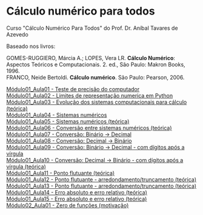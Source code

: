 # Cálculo numérico para todos

Curso "Cálculo Numérico Para Todos" do Prof. Dr. Aníbal Tavares de Azevedo

Baseado nos livros:

GOMES-RUGGIERO, Márcia A.; LOPES, Vera LR. **Cálculo Numérico**: Aspectos Teóricos e Computacionais. 2. ed., São Paulo: Makron Books, 1996.<br />
FRANCO, Neide Bertoldi. **Cálculo numérico**. São Paulo: Pearson, 2006.


[Módulo01_Aula01 - Teste de precisão do computador](/CNPT_01_01.ipynb) <br />
[Módulo01_Aula02 - Limites de representação numerica em Python](/CNPT_01_02.ipynb) <br />
[Módulo01_Aula03 - Evolução dos sistemas computacionais para cálculo (teórica)](/CNPT_01_03.ipynb) <br />
[Módulo01_Aula04 - Sistemas numéricos](/CNPT_01_04.ipynb) <br />
[Módulo01_Aula05 - Sistemas numéricos (teórica)](/CNPT_01_05.ipynb) <br />
[Módulo01_Aula06 - Conversão entre sistemas numéricos (teórica)](/CNPT_01_06.ipynb) <br />
[Módulo01_Aula07 - Conversão: Binário -> Decimal](/CNPT_01_07.ipynb) <br />
[Módulo01_Aula08 - Conversão: Decimal -> Binário](/CNPT_01_08.ipynb) <br />
[Módulo01_Aula09 - Conversão: Binário -> Decimal - com dígitos após a vírgula](/CNPT_01_09.ipynb) <br />
[Módulo01_Aula10 - Conversão: Decimal -> Binário - com dígitos após a vírgula (teórica)](/CNPT_01_10.ipynb) <br />
[Módulo01_Aula11 - Ponto flutuante (teórica)](/CNPT_01_11.ipynb) <br />
[Módulo01_Aula12 - Ponto flutuante - arredondamento/truncamento (teórica)](/CNPT_01_12.ipynb) <br />
[Módulo01_Aula13 - Ponto flutuante - arredondamento/truncamento (teórica)](/CNPT_01_13.ipynb) <br />
[Módulo01_Aula14 - Erro absoluto e erro relativo (teórica)](/CNPT_01_14.ipynb) <br />
[Módulo01_Aula15 - Erro absoluto e erro relativo (teórica)](/CNPT_01_15.ipynb) <br />
[Módulo02_Aula01 - Zero de funções (motivação)](/CNPT_02_01.ipynb) <br />
